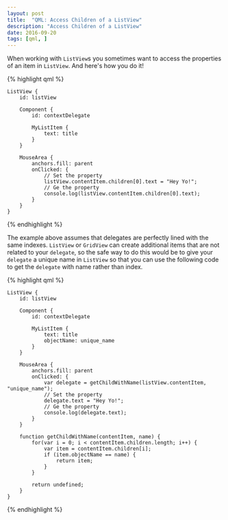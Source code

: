 ```yaml
---
layout: post
title:  "QML: Access Children of a ListView"
description: "Access Children of a ListView"
date: 2016-09-20
tags: [qml, ]
---
```


When working with `ListView`s you sometimes want to access the properties of an item in `ListView`. And here's how you do it!

{% highlight qml %}

    ListView {
        id: listView

        Component {
            id: contextDelegate

            MyListItem {
                text: title
            }
        }

        MouseArea {
            anchors.fill: parent
            onClicked: {
                // Set the property
                listView.contentItem.children[0].text = "Hey Yo!";
                // Ge the property
                console.log(listView.contentItem.children[0].text);
            }
        }
    }

{% endhighlight %}

The example above assumes that delegates are perfectly lined with the same indexes. `ListView` or `GridView` can create additional items that are not related to
your `delegate`, so the safe way to do this would be to give your `delegate` a unique name in `ListView` so that you can use the following code to get the `delegate`
with name rather than index.

{% highlight qml %}

    ListView {
        id: listView

        Component {
            id: contextDelegate

            MyListItem {
                text: title
                objectName: unique_name
            }
        }

        MouseArea {
            anchors.fill: parent
            onClicked: {
                var delegate = getChildWithName(listView.contentItem, "unique_name");
                // Set the property
                delegate.text = "Hey Yo!";
                // Ge the property
                console.log(delegate.text);
            }
        }

        function getChildWithName(contentItem, name) {
            for(var i = 0; i < contentItem.children.length; i++) {
                var item = contentItem.children[i];
                if (item.objectName == name) {
                    return item;
                }
            }

            return undefined;
        }
    }

{% endhighlight %}
